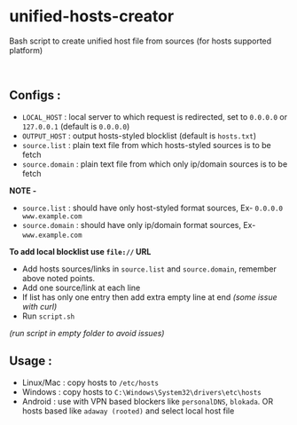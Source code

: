 
# unified-hosts-creator
Bash script to create unified host file from sources (for hosts supported platform)

<br>

## Configs :

- `LOCAL_HOST` : local server to which request is redirected, set to `0.0.0.0` or `127.0.0.1` (default is `0.0.0.0`)
- `OUTPUT_HOST` : output hosts-styled blocklist (default is `hosts.txt`)
- `source.list` : plain text file from which hosts-styled sources is to be fetch
- `source.domain` : plain text file from which only ip/domain sources is to be fetch

**NOTE -**
- `source.list` : should have only host-styled format sources, Ex- `0.0.0.0 www.example.com`
- `source.domain` : should have only ip/domain format sources, Ex- `www.example.com`

**To add local blocklist use `file://` URL**

- Add hosts sources/links in `source.list` and `source.domain`, remember above noted points.
- Add one source/link at each line
- If list has only one entry then add extra empty line at end *(some issue with curl)*
- Run `script.sh`

*(run script in empty folder to avoid issues)*


## Usage :
- Linux/Mac : copy hosts to `/etc/hosts`
- Windows : copy hosts to `C:\Windows\System32\drivers\etc\hosts`
- Android : use with VPN based blockers like `personalDNS`, `blokada`. OR hosts based like `adaway (rooted)` and select local host file
